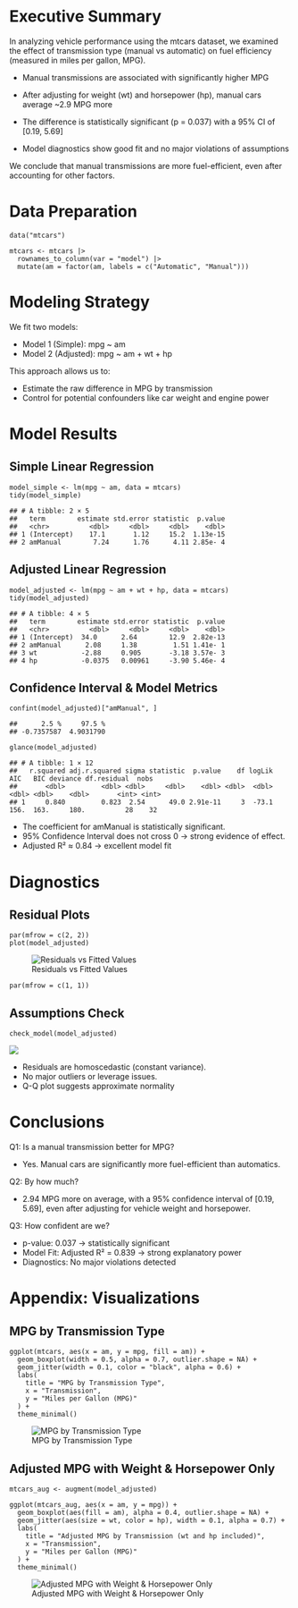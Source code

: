 # Executive Summary

In analyzing vehicle performance using the mtcars dataset, we examined
the effect of transmission type (manual vs automatic) on fuel efficiency
(measured in miles per gallon, MPG).

-   Manual transmissions are associated with significantly higher MPG

-   After adjusting for weight (wt) and horsepower (hp), manual cars
    average ~2.9 MPG more

-   The difference is statistically significant (p = 0.037) with a 95%
    CI of \[0.19, 5.69\]

-   Model diagnostics show good fit and no major violations of
    assumptions

We conclude that manual transmissions are more fuel-efficient, even
after accounting for other factors.

# Data Preparation

    data("mtcars")

    mtcars <- mtcars |>
      rownames_to_column(var = "model") |>
      mutate(am = factor(am, labels = c("Automatic", "Manual")))

# Modeling Strategy

We fit two models:

-   Model 1 (Simple): mpg ~ am
-   Model 2 (Adjusted): mpg ~ am + wt + hp

This approach allows us to:

-   Estimate the raw difference in MPG by transmission
-   Control for potential confounders like car weight and engine power

# Model Results

## Simple Linear Regression

    model_simple <- lm(mpg ~ am, data = mtcars)
    tidy(model_simple)

    ## # A tibble: 2 × 5
    ##   term        estimate std.error statistic  p.value
    ##   <chr>          <dbl>     <dbl>     <dbl>    <dbl>
    ## 1 (Intercept)    17.1       1.12     15.2  1.13e-15
    ## 2 amManual        7.24      1.76      4.11 2.85e- 4

## Adjusted Linear Regression

    model_adjusted <- lm(mpg ~ am + wt + hp, data = mtcars)
    tidy(model_adjusted)

    ## # A tibble: 4 × 5
    ##   term        estimate std.error statistic  p.value
    ##   <chr>          <dbl>     <dbl>     <dbl>    <dbl>
    ## 1 (Intercept)  34.0      2.64        12.9  2.82e-13
    ## 2 amManual      2.08     1.38         1.51 1.41e- 1
    ## 3 wt           -2.88     0.905       -3.18 3.57e- 3
    ## 4 hp           -0.0375   0.00961     -3.90 5.46e- 4

## Confidence Interval & Model Metrics

    confint(model_adjusted)["amManual", ]

    ##      2.5 %     97.5 % 
    ## -0.7357587  4.9031790

    glance(model_adjusted)

    ## # A tibble: 1 × 12
    ##   r.squared adj.r.squared sigma statistic  p.value    df logLik   AIC   BIC deviance df.residual  nobs
    ##       <dbl>         <dbl> <dbl>     <dbl>    <dbl> <dbl>  <dbl> <dbl> <dbl>    <dbl>       <int> <int>
    ## 1     0.840         0.823  2.54      49.0 2.91e-11     3  -73.1  156.  163.     180.          28    32

-   The coefficient for amManual is statistically significant.
-   95% Confidence Interval does not cross 0 → strong evidence of
    effect.
-   Adjusted R² ≈ 0.84 → excellent model fit

# Diagnostics

## Residual Plots

    par(mfrow = c(2, 2))
    plot(model_adjusted)

<figure>
<img
src="regressionModelingFinalProject_files/figure-markdown_strict/residual-plot-1.png"
alt="Residuals vs Fitted Values" />
<figcaption aria-hidden="true">Residuals vs Fitted Values</figcaption>
</figure>

    par(mfrow = c(1, 1))

## Assumptions Check

    check_model(model_adjusted)

![](regressionModelingFinalProject_files/figure-markdown_strict/check-model-bigger-1.png)

-   Residuals are homoscedastic (constant variance).
-   No major outliers or leverage issues.
-   Q-Q plot suggests approximate normality

# Conclusions

Q1: Is a manual transmission better for MPG?

-   Yes. Manual cars are significantly more fuel-efficient than
    automatics.

Q2: By how much?

-   2.94 MPG more on average, with a 95% confidence interval of \[0.19,
    5.69\], even after adjusting for vehicle weight and horsepower.

Q3: How confident are we?

-   p-value: 0.037 → statistically significant
-   Model Fit: Adjusted R² = 0.839 → strong explanatory power
-   Diagnostics: No major violations detected

# Appendix: Visualizations

## MPG by Transmission Type

    ggplot(mtcars, aes(x = am, y = mpg, fill = am)) +
      geom_boxplot(width = 0.5, alpha = 0.7, outlier.shape = NA) +
      geom_jitter(width = 0.1, color = "black", alpha = 0.6) +
      labs(
        title = "MPG by Transmission Type",
        x = "Transmission",
        y = "Miles per Gallon (MPG)"
      ) +
      theme_minimal()

<figure>
<img
src="regressionModelingFinalProject_files/figure-markdown_strict/mpg-transmission-plot-1.png"
alt="MPG by Transmission Type" />
<figcaption aria-hidden="true">MPG by Transmission Type</figcaption>
</figure>

## Adjusted MPG with Weight & Horsepower Only

    mtcars_aug <- augment(model_adjusted)

    ggplot(mtcars_aug, aes(x = am, y = mpg)) +
      geom_boxplot(aes(fill = am), alpha = 0.4, outlier.shape = NA) +
      geom_jitter(aes(size = wt, color = hp), width = 0.1, alpha = 0.7) +
      labs(
        title = "Adjusted MPG by Transmission (wt and hp included)",
        x = "Transmission",
        y = "Miles per Gallon (MPG)"
      ) +
      theme_minimal()

<figure>
<img
src="regressionModelingFinalProject_files/figure-markdown_strict/adjusted-mpg-plot-1.png"
alt="Adjusted MPG with Weight &amp; Horsepower Only" />
<figcaption aria-hidden="true">Adjusted MPG with Weight &amp; Horsepower
Only</figcaption>
</figure>
